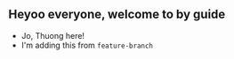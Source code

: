 ## Heyoo everyone, welcome to by guide

- Jo, Thuong here!
- I'm adding this from  `feature-branch`
